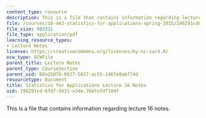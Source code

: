 ```yaml
---
content_type: resource
description: This is a file that contains information regarding lecture 16 notes.
file: /courses/18-443-statistics-for-applications-spring-2015/196291cd8fdf5031a34e766fefdf104f_MIT18_443S15_LEC16.pdf
file_size: 903331
file_type: application/pdf
learning_resource_types:
- Lecture Notes
license: https://creativecommons.org/licenses/by-nc-sa/4.0/
ocw_type: OCWFile
parent_title: Lecture Notes
parent_type: CourseSection
parent_uid: 60a15075-0017-5827-ac55-146fe8abf74d
resourcetype: Document
title: Statistics for Applications Lecture 16 Notes
uid: 196291cd-8fdf-5031-a34e-766fefdf104f
---
```

This is a file that contains information regarding lecture 16 notes.